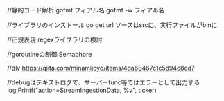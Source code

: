 //静的コード解析
gofmt フィアル名
gofmt -w フィアル名

//ライブラリのインストール
go get url
ソースはsrcに、実行ファイルがbinに

//正規表現
regexライブラリの検討

//goroutineの制御
Semaphore

//dlv
https://qiita.com/minamijoyo/items/4da68467c1c5d94c8cd7

//debugはテキストログで、サーバーfunc等ではエラーとして出力する
log.Printf("action=StreamIngestionData, %v", ticker)